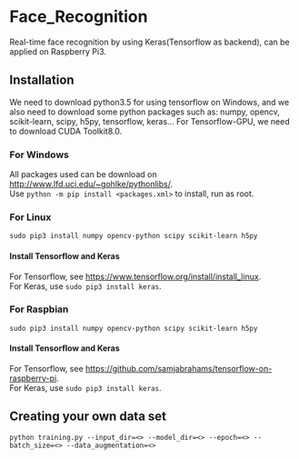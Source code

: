 # Face_Recognition
Real-time face recognition by using Keras(Tensorflow as backend), can be applied on Raspberry Pi3.  
## Installation
We need to download python3.5 for using tensorflow on Windows, and we also need to download some python packages such as: numpy, opencv, scikit-learn, scipy, h5py, tensorflow, keras... For Tensorflow-GPU, we need to download CUDA Toolkit8.0.  
### For Windows
All packages used can be download on http://www.lfd.uci.edu/~gohlke/pythonlibs/.    
Use `python -m pip install <packages.xml>` to install, run as root.    
### For Linux
```
sudo pip3 install numpy opencv-python scipy scikit-learn h5py
```
#### Install Tensorflow and Keras
For Tensorflow, see https://www.tensorflow.org/install/install_linux.      
For Keras, use `sudo pip3 install keras`.    
### For Raspbian
```
sudo pip3 install numpy opencv-python scipy scikit-learn h5py
```
#### Install Tensorflow and Keras
For Tensorflow, see https://github.com/samjabrahams/tensorflow-on-raspberry-pi.    
For Keras, use `sudo pip3 install keras`.    
## Creating your own data set
```
python training.py --input_dir=<> --model_dir=<> --epoch=<> --batch_size=<> --data_augmentation=<>
```

